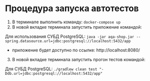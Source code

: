# Процедура запуска автотестов


1. В терминале выполнить команду:
   `docker-compose up`
2. В новой вкладке терминала запустить приложение командой:

Для использования СУБД PostgreSQL:
`java -jar aqa-shop.jar --spring.datasource.url=jdbc:postgresql://localhost:5432/app`


- приложение будет доступно по ссылке: http://localhost:8080/

3. В новой вкладке терминала запустить прогон тестов командой:

Для СУБД PostgreSQL:
`./gradlew clean test "-Ddb.url=jdbc:postgresql://localhost:5432/app"`

